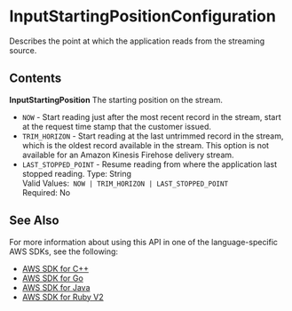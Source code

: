 # InputStartingPositionConfiguration<a name="API_InputStartingPositionConfiguration"></a>

Describes the point at which the application reads from the streaming source\.

## Contents<a name="API_InputStartingPositionConfiguration_Contents"></a>

 **InputStartingPosition**   <a name="analytics-Type-InputStartingPositionConfiguration-InputStartingPosition"></a>
The starting position on the stream\.  
+  `NOW` \- Start reading just after the most recent record in the stream, start at the request time stamp that the customer issued\.
+  `TRIM_HORIZON` \- Start reading at the last untrimmed record in the stream, which is the oldest record available in the stream\. This option is not available for an Amazon Kinesis Firehose delivery stream\.
+  `LAST_STOPPED_POINT` \- Resume reading from where the application last stopped reading\.
Type: String  
Valid Values:` NOW | TRIM_HORIZON | LAST_STOPPED_POINT`   
Required: No

## See Also<a name="API_InputStartingPositionConfiguration_SeeAlso"></a>

For more information about using this API in one of the language\-specific AWS SDKs, see the following:
+  [AWS SDK for C\+\+](http://docs.aws.amazon.com/goto/SdkForCpp/kinesisanalytics-2015-08-14/InputStartingPositionConfiguration) 
+  [AWS SDK for Go](http://docs.aws.amazon.com/goto/SdkForGoV1/kinesisanalytics-2015-08-14/InputStartingPositionConfiguration) 
+  [AWS SDK for Java](http://docs.aws.amazon.com/goto/SdkForJava/kinesisanalytics-2015-08-14/InputStartingPositionConfiguration) 
+  [AWS SDK for Ruby V2](http://docs.aws.amazon.com/goto/SdkForRubyV2/kinesisanalytics-2015-08-14/InputStartingPositionConfiguration) 